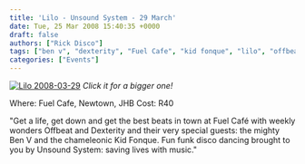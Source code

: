 ```yaml
---
title: 'Lilo - Unsound System - 29 March'
date: Tue, 25 Mar 2008 15:40:35 +0000
draft: false
authors: ["Rick Disco"]
tags: ["ben v", "dexterity", "Fuel Cafe", "kid fonque", "lilo", "offbeat", "Unsound System"]
categories: ["Events"]
---
```


[![Lilo 2008-03-29](/wp-content/uploads/2008/03/29_03_091-150x150.jpg)](/wp-content/uploads/2008/03/29_03_09.jpg "Lilo 2008-03-29") _Click it for a bigger one!_

Where: Fuel Cafe, Newtown, JHB Cost: R40

"Get a life, get down and get the best beats in town at Fuel Café with weekly wonders Offbeat and Dexterity and their very special guests: the mighty Ben V and the chameleonic Kid Fonque. Fun funk disco dancing brought to you by Unsound System: saving lives with music."